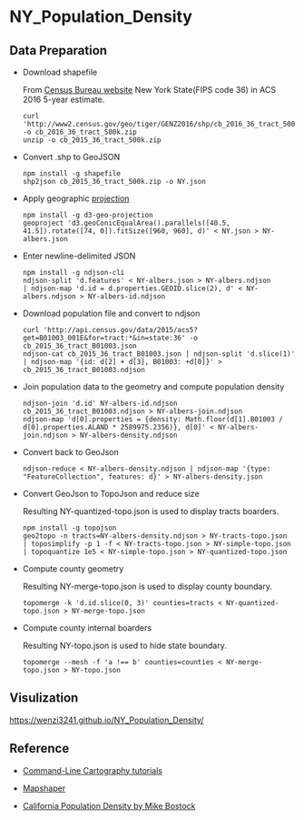 # NY_Population_Density

## Data Preparation

* Download shapefile

    From [Census Bureau website](http://www2.census.gov/geo/tiger/GENZ2016/shp/) New York State(FIPS code 36) in ACS 2016 5-year estimate.
    
    ```
    curl 'http://www2.census.gov/geo/tiger/GENZ2016/shp/cb_2016_36_tract_500k.zip' -o cb_2016_36_tract_500k.zip
    unzip -o cb_2015_36_tract_500k.zip
    ```

* Convert .shp to GeoJSON

    ```
    npm install -g shapefile
    shp2json cb_2015_36_tract_500k.zip -o NY.json
    ```

* Apply geographic [projection](https://github.com/veltman/d3-stateplane)

    ```
    npm install -g d3-geo-projection
    geoproject 'd3.geoConicEqualArea().parallels([40.5, 41.5]).rotate([74, 0]).fitSize([960, 960], d)' < NY.json > NY-albers.json
    ```
    
* Enter newline-delimited JSON
    ```
    npm install -g ndjson-cli
    ndjson-split 'd.features' < NY-albers.json > NY-albers.ndjson
    | ndjson-map 'd.id = d.properties.GEOID.slice(2), d' < NY-albers.ndjson > NY-albers-id.ndjson
    ```

* Download population file and convert to ndjson
    ```
    curl 'http://api.census.gov/data/2015/acs5?get=B01003_001E&for=tract:*&in=state:36' -o cb_2015_36_tract_B01003.json
    ndjson-cat cb_2015_36_tract_B01003.json | ndjson-split 'd.slice(1)' | ndjson-map '{id: d[2] + d[3], B01003: +d[0]}' > cb_2015_36_tract_B01003.ndjson
    ```
    
* Join population data to the geometry and compute population density
    ```
    ndjson-join 'd.id' NY-albers-id.ndjson cb_2015_36_tract_B01003.ndjson > NY-albers-join.ndjson
    ndjson-map 'd[0].properties = {density: Math.floor(d[1].B01003 / d[0].properties.ALAND * 2589975.2356)}, d[0]' < NY-albers-join.ndjson > NY-albers-density.ndjson
    ```

* Convert back to GeoJson
    ```
    ndjson-reduce < NY-albers-density.ndjson | ndjson-map '{type: "FeatureCollection", features: d}' > NY-albers-density.json
    ```
    
* Convert GeoJson to TopoJson and reduce size

    Resulting NY-quantized-topo.json is used to display tracts boarders.
    ```
    npm install -g topojson
    geo2topo -n tracts=NY-albers-density.ndjson > NY-tracts-topo.json
    | toposimplify -p 1 -f < NY-tracts-topo.json > NY-simple-topo.json
    | topoquantize 1e5 < NY-simple-topo.json > NY-quantized-topo.json
    ```
    
* Compute county geometry 

    Resulting NY-merge-topo.json is used to display county boundary.
    ```
    topomerge -k 'd.id.slice(0, 3)' counties=tracts < NY-quantized-topo.json > NY-merge-topo.json
    ```
    
* Compute county internal boarders

    Resulting NY-topo.json is used to hide state boundary.
    ```
    topomerge --mesh -f 'a !== b' counties=counties < NY-merge-topo.json > NY-topo.json
    ```

## Visulization

https://wenzi3241.github.io/NY_Population_Density/

## Reference

* [Command-Line Cartography tutorials](https://medium.com/@mbostock/command-line-cartography-part-1-897aa8f8ca2c)

* [Mapshaper](http://mapshaper.org/)

* [California Population Density by Mike Bostock](https://bl.ocks.org/mbostock/5562380) 
